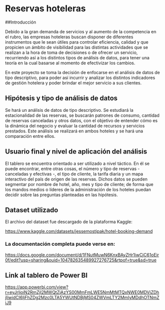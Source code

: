 # Reservas hoteleras


##Introducción

Debido a la gran demanda de servicios y al aumento de la competencia en el rubro, las empresas hoteleras buscan disponer de diferentes instrumentos que le sean útiles para controlar eficiencia, calidad y que propicien un ámbito de visibilidad para las distintas actividades que se realizan a la hora de toma de decisiones o de ofrecer un servicio, recurriendo así a los distintos tipos de análisis de datos, para tener una teoría en la cual basarse al momento de efectivizar los cambios. 
 
En este proyecto se toma la decisión de enfocarse en el análisis de datos de tipo descriptivo, para poder así incurrir y analizar los distintos indicadores de gestión hotelera y poder brindar el mejor servicio a sus clientes.


## Hipótesis y tipo de análisis de datos

Se hará un análisis de datos de tipo descriptivo. Se estudiará la estacionalidad de las reservas, se buscarán patrones de consumo, cantidad de reservas canceladas y otros datos, con el objetivo de entender cómo es la dinámica del negocio y evaluar la cantidad de recursos y servicios prestados. Este análisis se realizará en ambos hoteles y se hará una comparación entre ellos.

## Usuario final y nivel de aplicación del análisis

El tablero se encuentra orientado a ser utilizado a nivel táctico. En él se puede encontrar, entre otras cosas, el número y tipo de reservas - canceladas y efectivas -, el tipo de cliente, la tarifa diaria y un mapa interactivo del país de origen de las reservas. Dichos datos se pueden segmentar por nombre de hotel, año, mes y tipo de cliente; de forma que los mandos medios o líderes de la administración de los hoteles puedan decidir sobre las preguntas planteadas en las hipótesis.

## Dataset utilizado

El archivo del dataset fue descargado de la plataforma Kaggle:

https://www.kaggle.com/datasets/jessemostipak/hotel-booking-demand

### La documentación completa puede verse en:

https://docs.google.com/document/d/1FNutMuwN6KnxBAyZHr1iwCjC61oEir0f/edit?usp=sharing&ouid=104782635489927276725&rtpof=true&sd=true

## Link al tablero de Power BI

https://app.powerbi.com/view?r=eyJrIjoiN2RmZjI2MWQtZjAzYS00MmFmLWE5NmMtMTQxNWE0MDViZDhjIiwidCI6IjFhZDg2Mzc0LTA5YWUtNDBjMS04ZWVmLTY2MmIyMDdhOTNmZiJ9
